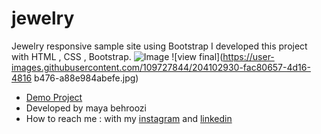 # jewelry
Jewelry responsive sample site using Bootstrap
I developed this project with HTML , CSS , Bootstrap.
![Image](https://github.com/user-attachments/assets/0e5ee8fe-e1b0-4490-80b6-a32fb5811652)
![view final](https://user-images.githubusercontent.com/109727844/204102930-fac80657-4d16-4816
b476-a88e984abefe.jpg) 
- [Demo Project](https://mayabehroozi.github.io/jewelry/) 
- Developed by maya behroozi
- How to reach me : with my [instagram](https://www.instagram.com/mayacodingjourneyy) and 
[linkedin](https://www.linkedin.com/in/maya-behroozi-5b27a425b/) 


